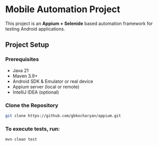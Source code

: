 # Mobile Automation Project

This project is an **Appium + Selenide** based automation framework for testing Android applications.

## Project Setup

### Prerequisites
- Java 21
- Maven 3.9+
- Android SDK & Emulator or real device
- Appium server (local or remote)
- IntelliJ IDEA (optional)

### Clone the Repository
```bash
git clone https://github.com/gbkocharyan/appium.git
```
### To execute tests, run:
``` bash
mvn clean test